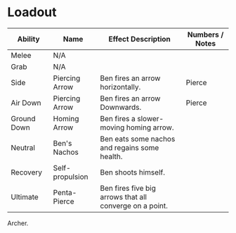# Loadout

| Ability     | Name            | Effect Description                                      | Numbers / Notes |
| ----------- | --------------- | ------------------------------------------------------- | --------------- |
| Melee       | N/A             |                                                         |                 |
| Grab        | N/A             |                                                         |                 |
| Side        | Piercing Arrow  | Ben fires an arrow horizontally.                        | Pierce          |
| Air Down    | Piercing Arrow  | Ben fires an arrow Downwards.                           | Pierce          |
| Ground Down | Homing Arrow    | Ben fires a slower-moving homing arrow.                 |                 |
| Neutral     | Ben's Nachos    | Ben eats some nachos and regains some health.           |                 |
| Recovery    | Self-propulsion | Ben shoots himself.                                     |                 |
| Ultimate    | Penta-Pierce    | Ben fires five big arrows that all converge on a point. |                 |
Archer.